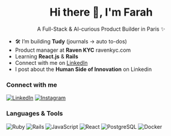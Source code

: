 <h1 align="center">Hi there 👋, I'm Farah</h1>

<p align="center">
A Full-Stack & AI-curious Product Builder in Paris ✨
</p>

- 🛠️ I’m building **Tudy** (journals → auto to-dos)
- Product manager at **Raven KYC** ravenkyc.com
- Learning **React.js** & **Rails**  
- Connect with me on [LinkedIn](https://www.linkedin.com/in/farah-ghalebi)  
- I post about the **Human Side of Innovation** on Linkedin

### Connect with me
[![LinkedIn](https://img.shields.io/badge/LinkedIn-0077B5?logo=linkedin&logoColor=white)](https://www.linkedin.com/in/farah-ghalebi)
[![Instagram](https://img.shields.io/badge/Instagram-E4405F?logo=instagram&logoColor=white)](https://www.instagram.com/farahghbi?igsh=MTIwMWtnaWI1dnE0&utm_source=qr)

### Languages & Tools
![Ruby](https://img.shields.io/badge/Ruby-%23CC342D.svg?logo=ruby&logoColor=white)
![Rails](https://img.shields.io/badge/Rails-%23CC0000.svg?logo=ruby-on-rails&logoColor=white)
![JavaScript](https://img.shields.io/badge/JavaScript-%23F7DF1E.svg?logo=javascript&logoColor=black)
![React](https://img.shields.io/badge/React-20232A.svg?logo=react&logoColor=61DAFB)
![PostgreSQL](https://img.shields.io/badge/PostgreSQL-316192.svg?logo=postgresql&logoColor=white)
![Docker](https://img.shields.io/badge/Docker-2496ED.svg?logo=docker&logoColor=white)
